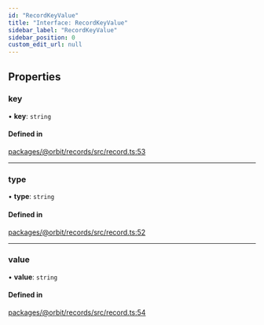 ```yaml
---
id: "RecordKeyValue"
title: "Interface: RecordKeyValue"
sidebar_label: "RecordKeyValue"
sidebar_position: 0
custom_edit_url: null
---
```


## Properties

### key

• **key**: `string`

#### Defined in

[packages/@orbit/records/src/record.ts:53](https://github.com/orbitjs/orbit/blob/6e0cbd41/packages/@orbit/records/src/record.ts#L53)

___

### type

• **type**: `string`

#### Defined in

[packages/@orbit/records/src/record.ts:52](https://github.com/orbitjs/orbit/blob/6e0cbd41/packages/@orbit/records/src/record.ts#L52)

___

### value

• **value**: `string`

#### Defined in

[packages/@orbit/records/src/record.ts:54](https://github.com/orbitjs/orbit/blob/6e0cbd41/packages/@orbit/records/src/record.ts#L54)
